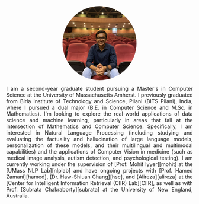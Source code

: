 
<!-- ![Picture](docs/assets/IMG_0450.JPG) -->
<img src="docs/assets/IMG_6547.jpg" style="border-radius: 50%; width: 200px; height: 200px; object-fit: cover; display: block; margin-left: auto; margin-right: auto;">


<p style="text-align: justify;">
I am a second-year graduate student pursuing a Master's in Computer Science at the University of Massachusetts Amherst. I previously graduated from Birla Institute of Technology and Science, Pilani (BITS Pilani), India, where I pursued a dual major (B.E. in Computer Science and M.Sc. in Mathematics). I'm looking to explore the real-world applications of data science and machine learning, particularly in areas that fall at the intersection of Mathematics and Computer Science. Specifically, I am interested in Natural Language Processing (including studying and evaluating the factuality and hallucination of large language models, personalization of these models, and their multilingual and multimodal capabilities) and the applications of Computer Vision in medicine (such as medical image analysis, autism detection, and psychological testing). I am currently working under the supervision of [Prof. Mohit Iyyer][mohit] at the [UMass NLP Lab][nlplab] and have ongoing projects with [Prof. Hamed Zamani][hamed], [Dr. Haw-Shiuan Chang][hsc], and [Alireza][alireza] at the [Center for Intelligent Information Retrieval (CIIR) Lab][CIIR], as well as with Prof. [Subrata Chakraborty][subrata] at the University of New England, Australia. 
</p>

[nlplab]: https://nlp.cs.umass.edu/
[mohit]: https://people.cs.umass.edu/~miyyer/
[hsc]: https://ken77921.github.io/ 
[hamed]: https://groups.cs.umass.edu/zamani/?_gl=1%2Ajpaw2l%2A_gcl_au%2AMTA4MjUyNTEyMS4xNzIzMDI2NTc0%2A_ga%2AMTc3MDAzNjE5Mi4xNjkxMTYwNDcy%2A_ga_21RLS0L7EB%2AMTcyNzIzMDIyMS4zMDMuMC4xNzI3MjMwMjIyLjAuMC4w
[CIIR]: https://ciir.cs.umass.edu/
[subrata]: https://www.une.edu.au/staff-profiles/science-and-technology/dr-subrata-chakraborty
[alireza]: https://alirezasalemi7.github.io/

